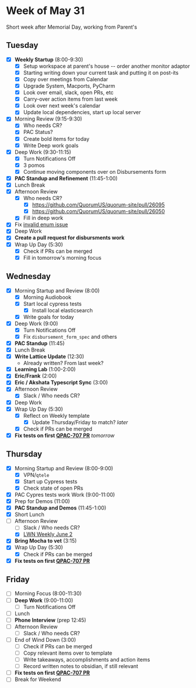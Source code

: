 # Week of May 31
Short week after Memorial Day, working from Parent's

## Tuesday
- [x] **Weekly Startup** (8:00-9:30)
	- [x] Setup workspace at parent's house -- order another monitor adaptor
	- [x] Starting writing down your current task and putting it on post-its
	- [x] Copy over meetings from Calendar
	- [x] Upgrade System, Macports, PyCharm
	- [x] Look over email, slack, open PRs, etc
	- [x] Carry-over action items from last week
	- [x] Look over next week's calendar
	- [x] Update local dependencies, start up local server
- [x] Morning Review (9:15-9:30)
	- [x] Who needs CR?
	- [x] PAC Status?
	- [x] Create bold items for today
	- [x] Write Deep work goals
- [x] Deep Work (9:30-11:15)
	- [x] Turn Notifications Off
	- [x] 3 pomos
	- [x] Continue moving components over on Disbursements form
- [x] **PAC Standup and Refinement** (11:45-1:00)
- [x] Lunch Break
- [x] Afternoon Review
	- [x] Who needs CR?
		- [x] https://github.com/QuorumUS/quorum-site/pull/26095
		- [x] https://github.com/QuorumUS/quorum-site/pull/26050
	- [x] Fill in deep work
- [x] Fix [invalid enum issue](https://quorumanalytics.slack.com/archives/C02L9PUAVCG/p1654015028676849)
- [x] Deep Work
- [x] **Create a pull request for disbursments work**
- [x] Wrap Up Day (5:30)
	- [x] Check if PRs can be merged
	- [x] Fill in tomorrow's morning focus

## Wednesday
- [x] Morning Startup and Review (8:00)
	- [x] Morning Audiobook
	- [x] Start local cypress tests
		- [x] Install local elasticsearch
	- [x] Write goals for today
- [x] Deep Work (9:00)
	- [x] Turn Notifications Off
	- [x] Fix `disbursement_form_spec` and others
- [x] **PAC Standup** (11:45)
- [x] Lunch Break
- [x] **Write Lattice Update** (12:30)
	- Already written? From last week?
- [x] **Learning Lab** (1:00-2:00)
- [x] **Eric/Frank** (2:00)
- [x] **Eric / Akshata Typescript Sync** (3:00)
- [x] Afternoon Review
	- [x] Slack / Who needs CR?
- [x] Deep Work
- [x] Wrap Up Day (5:30)
	- [x] Reflect on Weekly template
		- [x] Update Thursday/Friday to match? *later*
	- [x] Check if PRs can be merged
- [x] **Fix tests on first [QPAC-707 PR][qp707pr]** *tomorrow*

[qp707pr]: https://github.com/QuorumUS/quorum-site/pull/26099

## Thursday
 - [x] Morning Startup and Review (8:00-9:00)
	 - [x] VPN/`qtele`
	 - [x] Start up Cypress tests
	 - [x] Check state of open PRs
 - [x] PAC Cypres tests work Work (9:00-11:00)
 - [x] Prep for Demos (11:00)
 - [x] **PAC Standup and Demos** (11:45-1:00)
 - [x] Short Lunch
 - [ ] Afternoon Review
	 - [ ] Slack / Who needs CR?
	 - [x] [LWN Weekly June 2](https://lwn.net/Articles/896349/)
 - [x] **Bring Mocha to vet** (3:15)
 - [x] Wrap Up Day (5:30)
	 - [x] Check if PRs can be merged
- [x] **Fix tests on first [QPAC-707 PR][qp707pr]**

## Friday
 - [ ] Morning Focus (8:00-11:30)
 - [ ] **Deep Work** (9:00-11:00)
	 - [ ] Turn Notifications Off
 - [ ] Lunch
 - [ ] **Phone Interview** (prep 12:45)
 - [ ] Afternoon Review
	 - [ ] Slack / Who needs CR?
 - [ ] End of Wind Down (3:00)
	 - [ ] Check if PRs can be merged
	 - [ ] Copy relevant items over to template
	 - [ ] Write takeaways, accomplishments and action items
	 - [ ] Record written notes to obsidian, if still relevant
- [ ] **Fix tests on first [QPAC-707 PR][qp707pr]**
- [ ] Break for Weekend